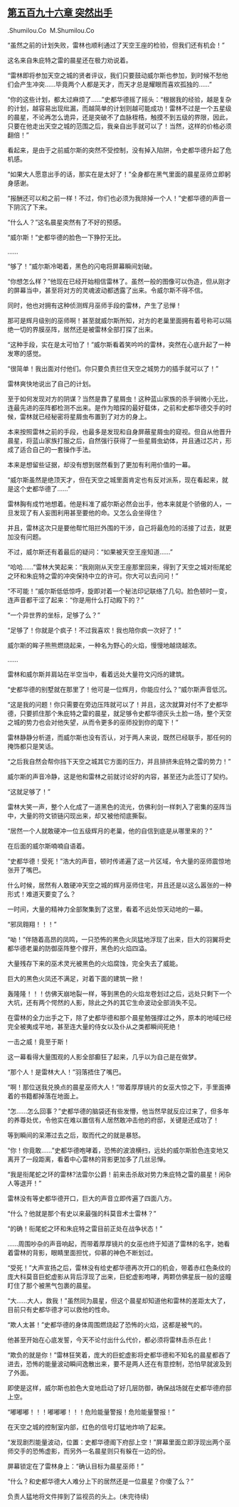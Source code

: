 ## [第五百九十六章 突然出手](https://www.xxbiquge.com/11_11222/8970322.html)


  .Shumilou.Co  M.Shumilou.Co

  “虽然之前的计划失败，雷林也顺利通过了天空王座的检验，但我们还有机会！”

  这名来自朱庇特之雷的晨星还在极力劝说着。

  “雷林即将参加天空之城的贤者评议，我们只要鼓动威尔斯也参加，到时候不愁他们会产生冲突……毕竟两个人都是天才，而天才总是耀眼而喜欢孤独的……”

  “你的这些计划，都太过麻烦了……”史都华德摇了摇头：“根据我的经验，越是复杂的计划，越容易出现纰漏，而越简单的计划则越可能成功！雷林不过是一个五星级的晨星，不论再怎么诡异，还是突破不了血脉桎梏，触摸不到五级的界限，因此，只要在他走出天空之城的范围之后，我亲自出手就可以了！当然，这样的价格必须翻倍！”

  看起来，是由于之前威尔斯的突然不受控制，没有掉入陷阱，令史都华德升起了危机感。

  “如果大人愿意出手的话，那实在是太好了！”全身都在黑气里面的晨星巫师立即躬身感谢。

  “报酬还可以和之前一样！不过，你们也必须为我除掉一个人！”史都华德的声音一下阴沉了下来。

  “什么人？”这名晨星突然有了不好的预感。

  “威尔斯！”史都华德的脸色一下狰狞无比。

  ……

  “够了！”威尔斯冷喝着，黑色的闪电将屏幕瞬间划破。

  “你想怎么样？”他现在已经开始相信雷林了。虽然一般的图像可以伪造，但从刚才的屏幕当中，甚至将对方的灵魂波动都透露了出来。令威尔斯不得不信。

  同时，他也对拥有这种侦测辉月巫师手段的雷林，产生了忌惮！

  那可是辉月级别的巫师啊！甚至就威尔斯所知，对方的老巢里面拥有着号称可以隔绝一切的界膜巫阵，居然还是被雷林全部打探了出来。

  “这种手段，实在是太可怕了！”威尔斯看着笑吟吟的雷林，突然在心底升起了一种发寒的感觉。

  “很简单！我出面对付他们。你只要负责拦住天空之城势力的插手就可以了！”

  雷林爽快地说出了自己的计划。

  至于如何发现对方的阴谋？当然是靠了星屑虫！这种蓝山家族的杀手锏微小无比，连最先进的巫阵都检测不出来。是作为暗探的最好载体，之前和史都华德交手的时候，雷林就已经秘密将星屑虫布置到了对方的身上。

  本来按照雷林之前的手段，也最多是发现和自身屏蔽星屑虫的窥视。但自从他晋升晨星，将蓝山家族打服之后，自然强行获得了一些星屑虫幼体，并且通过芯片，形成了适合自己的一套操作手法。

  本来是想留些证据，却没有想到居然看到了更加有利用价值的一幕。

  “威尔斯虽然是绝顶天才，但在天空之城里面肯定也有反对派系，现在看起来，就是这个史都华德了……”

  雷林胸有成竹地想着。他是料准了威尔斯必然会出手，他本来就是个骄傲的人，一旦发现了有人妄图利用甚至要他的命。又怎么会坐得住？

  并且，雷林这次只是要他帮忙阻拦外围的干涉，自己将最危险的活接了过去，就更加没有问题。

  不过，威尔斯还有着最后的疑问：“如果被天空王座知道……”

  “哈哈……”雷林大笑起来：“我刚刚从天空王座那里回来，得到了天空之城对衔尾蛇之环和朱庇特之雷的冲突保持中立的许可。你大可以去问问！”

  “不可能！”威尔斯低低惊呼，旋即对着一个秘法印记联络了几句。脸色顿时一变，连声音都干涩了起来：“你是用什么打动殿下的？”

  “一个异世界的坐标，足够了么？”

  “足够了！你就是个疯子！不过我喜欢！我也陪你疯一次好了！”

  威尔斯的眸子熊熊燃烧起来，一种名为野心的火焰，慢慢地越烧越浓。

  ……

  雷林和威尔斯并肩站在半空当中，看着远处大量符文闪烁的建筑。

  “史都华德的别墅就在那里了！他可是一位辉月，你能应付么？”威尔斯声音低沉。

  “这是我的问题！你只需要在旁边压阵就可以了！并且，这次就算对付不了史都华德，只要抓住那个朱庇特之雷的晨星，就足够令史都华德灰头土脸一场，整个天空之城的势力也会对他失望，从而令更多的巫师投到你的麾下！”

  雷林静静分析道，而威尔斯也没有否认，对于两人来说，既然已经联手，那任何的掩饰都只是笑话。

  “之后我自然会帮你挡下天空之城其它方面的压力，并且排挤朱庇特之雷的势力！”

  威尔斯的声音冷静，这是他和雷林之前就讨论好的内容，甚至还为此签订了契约。

  “这就足够了！”

  雷林大笑一声，整个人化成了一道黑色的流光，仿佛利剑一样刺入了密集的巫阵当中，大量的符文锁链闪现出来，却又被他彻底撕裂。

  “居然一个人就敢硬冲一位五级辉月的老巢，他的自信到底是从哪里来的？”

  在后面的威尔斯喃喃自语着。

  “史都华德！受死！”浩大的声音，顿时传递遍了这一片区域，令大量的巫师震惊地张开了嘴巴。

  什么时候，居然有人敢硬冲天空之城的辉月巫师住宅，并且还是以这么嚣张的一种形式！难道天要变了么？

  一时间，大量的精神力全部聚集到了这里，看着不远处惊天动地的一幕。

  “邪凤翱翔！！！”

  “呦！”伴随着高昂的凤鸣，一只恐怖的黑色火凤猛地浮现了出来，巨大的羽翼将史都华德老巢的防御巫阵整个撑开，黑色的火焰四溢。

  大量残存下来的巫术灵光被黑色的火焰腐蚀，完全失去了威能。

  巨大的黑色火凤还不满足，对着下面的建筑一掀！

  轰隆隆！！！仿佛天崩地裂一样，等到黑色的火焰龙卷划过之后，远处只剩下一个大坑，还有两个愕然的人影，除此之外的其它生命波动全部消失不见。

  在雷林的全力出手之下，除了史都华德和那个晨星勉强撑过之外，原本的地域已经完全被夷成平地，甚至连大量的侍女以及仆从之类都瞬间死绝！

  一击之威！竟至于斯！

  这一幕看得大量围观的人影全部癫狂了起来，几乎以为自己是在做梦。

  “那个人！是雷林大人！”羽落捂住了嘴巴。

  “啊！那位送我兑换点的晨星巫师大人！”带着厚厚镜片的女巫大惊之下，手里面捧着的书籍都掉落在地面上。

  “怎……怎么回事？”史都华德的脑袋还有些发懵，他当然早就反应过来了，但多年的养尊处优，令他实在难以置信有人居然敢冲击他的府邸，关键是还成功了！

  等到瞬间的呆滞过去之后，取而代之的就是暴怒。

  “你！你竟敢……”史都华德咆哮着，恐怖的波浪横扫，远处的威尔斯脸色连变地又离开了一段距离，看着中心雷林的背影更加多了几丝忌惮。

  “我是衔尾蛇之环的雷林?法雷尔公爵！前来击杀敌对势力朱庇特之雷的晨星！闲杂人等退开！”

  雷林没有等史都华德开口，巨大的声音立即传遍了四面八方。

  “什么？他就是那个有史以来最强的科莫音术士雷林？”

  “的确！衔尾蛇之环和朱庇特之雷目前正处在战争状态！”

  ……周围吵杂的声音响起，而带着厚厚镜片的女巫也终于知道了雷林的名字，她看着雷林的背影，眼睛里面担忧，仰慕的神色不断划过。

  “受死！”大声宣扬之后，雷林没有给史都华德再次开口的机会，带着赤红色条纹的庞大科莫音巨蛇虚影从背后浮现了出来，巨蛇虚影咆哮，两颗仿佛星辰一般的竖瞳盯住了那个被黑气包裹的晨星。

  “大……大人，救我！”虽然同为晨星，但这个晨星却知道他和雷林的差距太大了，目前只有史都华德才可以救他的性命。

  “欺人太甚！”史都华德的身体周围燃烧起了恐怖的火焰，这都是被气的。

  他甚至开始在心底发誓，今天不论付出什么代价，都必须将雷林击杀在此！

  “欺负的就是你！”雷林狂笑着，庞大的巨蛇虚影将史都华德和不知名的晨星都吞了进去，恐怖的能量波动瞬间逸散出来，要不是两人还在有意控制，恐怕早就波及到了外面。

  即使是这样，威尔斯也脸色大变地启动了好几层防御，确保战场就在史都华德府邸上空。

  “嘟嘟嘟！！！嘟嘟嘟！！！危险能量警报！危险能量警报！”

  在天空之城的控制室内部，红色的信号灯猛地炸响了起来。

  “发现剧烈能量波动，位置：史都华德阁下府邸上空！”屏幕里面立即浮现出两个巫师交手的恐怖虚影，而另外一名晨星则只有躲在一边的份。

  屏幕锁定在了雷林身上：“确认目标为晨星巫师！”

  “什么？和史都华德大人难分上下的居然还是一位晨星？你傻了么？”

  负责人猛地将文件摔到了监视员的头上。(未完待续)

  

